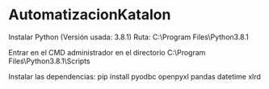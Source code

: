 # AutomatizacionKatalon

Instalar Python (Versión usada: 3.8.1) Ruta: C:\Program Files\Python3.8.1

Entrar en el CMD administrador en el directorio C:\Program Files\Python3.8.1\Scripts

Instalar las dependencias: 
pip install pyodbc openpyxl pandas datetime xlrd 
